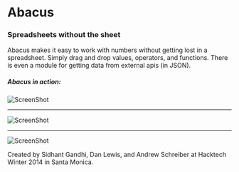 Abacus
======

### Spreadsheets without the sheet

Abacus makes it easy to work with numbers without getting lost in a spreadsheet. Simply drag and drop values, operators, and functions. There is even a module for getting data from external apis (in JSON).

##### Abacus in action:

![ScreenShot](https://raw.github.com/sdgandhi/abacus/master/screenshots/screenshot1.png)

------

![ScreenShot](https://raw.github.com/sdgandhi/abacus/master/screenshots/screenshot2.png)

------

![ScreenShot](https://raw.github.com/sdgandhi/abacus/master/screenshots/screenshot3.png)

Created by Sidhant Gandhi, Dan Lewis, and Andrew Schreiber at Hacktech Winter 2014 in Santa Monica.